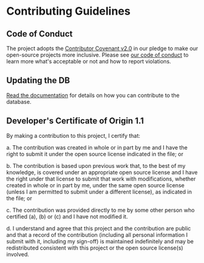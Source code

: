 # Contributing Guidelines

## Code of Conduct

The project adopts the [Contributor Covenant v2.0](https://www.contributor-covenant.org/version/2/0/code-of-conduct.html) in our pledge to make our open-source projects more inclusive. Please see [our code of conduct](CODE_OF_CONDUCT.md) to learn more what's acceptable or not and how to report violations.

## Updating the DB

[Read the documentation][docs] for details on how you can contribute to the database.

[docs]: https://thepinsteam.gitbook.io/stickpage-community-docs/contribute

## Developer's Certificate of Origin 1.1

By making a contribution to this project, I certify that:

a. The contribution was created in whole or in part by me and I
    have the right to submit it under the open source license
    indicated in the file; or

b. The contribution is based upon previous work that, to the best
    of my knowledge, is covered under an appropriate open source
    license and I have the right under that license to submit that
    work with modifications, whether created in whole or in part
    by me, under the same open source license (unless I am
    permitted to submit under a different license), as indicated
    in the file; or

c. The contribution was provided directly to me by some other
    person who certified (a), (b) or (c) and I have not modified
    it.

d. I understand and agree that this project and the contribution
    are public and that a record of the contribution (including all
    personal information I submit with it, including my sign-off) is
    maintained indefinitely and may be redistributed consistent with
    this project or the open source license(s) involved.
